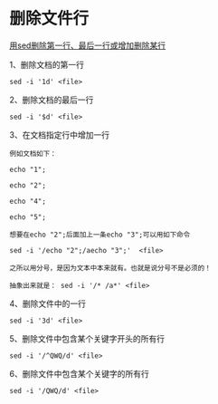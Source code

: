 # 删除文件行

[用sed删除第一行、最后一行或增加删除某行](http://www.quwenqing.com/read-167.html)

1、删除文档的第一行

    sed -i '1d' <file>

2、删除文档的最后一行

    sed -i '$d' <file>

3、在文档指定行中增加一行

    例如文档如下：
    
    echo "1";
    
    echo "2";
    
    echo "4";
    
    echo "5"; 
    
    想要在echo "2";后面加上一条echo "3";可以用如下命令
    
    sed -i '/echo "2";/aecho "3";'  <file>
    
    之所以用分号，是因为文本中本来就有。也就是说分号不是必须的！
    
    抽象出来就是： sed -i '/* /a*' <file>

4、删除文件中的一行

	sed -i '3d' <file>

5、删除文件中包含某个关键字开头的所有行

	sed -i '/^QWQ/d' <file>

6、删除文件中包含某个关键字的所有行 

	sed -i '/QWQ/d' <file>